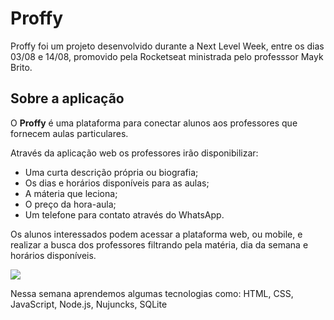 # Proffy

Proffy foi um projeto desenvolvido durante a Next Level Week, entre os dias 03/08 e 14/08, promovido pela Rocketseat ministrada pelo professsor Mayk Brito.

## Sobre a aplicação
O **Proffy** é uma plataforma para conectar alunos aos professores que fornecem aulas particulares. 

Através da aplicação web os professores irão disponibilizar: 
   - Uma curta descrição própria ou biografia;
   - Os dias e horários disponíveis para as aulas; 
   - A máteria que leciona; 
   - O preço da hora-aula;
   - Um telefone para contato através do WhatsApp. 

Os alunos interessados podem acessar a plataforma web, ou mobile, e realizar a busca dos professores filtrando pela matéria, dia da semana e horários disponíveis.

 

 

<img aling="center" src="https://repository-images.githubusercontent.com/284699148/1e790580-dbb6-11ea-8214-73c2da85c711"/>

Nessa semana aprendemos algumas tecnologias como: HTML, CSS, JavaScript, Node.js, Nujuncks, SQLite
